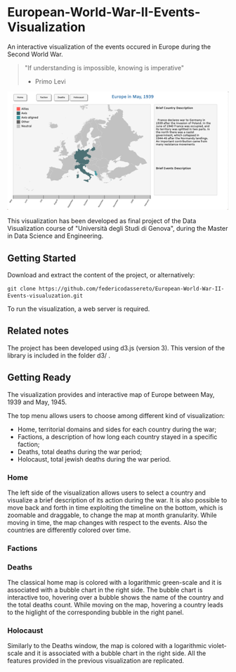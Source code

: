 # European-World-War-II-Events-Visualization

An interactive visualization of the events occured in Europe during the Second World War.

> "If understanding is impossible, knowing is imperative"
> - Primo Levi

![Alt text](home.png?raw=true "Home visualization")

This visualization has been developed as final project of the Data Visualization course of "Università degli Studi di Genova", during the Master in Data Science and Engineering.


## Getting Started

Download and extract the content of the project, or alternatively:

```
git clone https://github.com/federicodassereto/European-World-War-II-Events-visualuzation.git
```

To run the visualization, a web server is required.

## Related notes

The project has been developed using d3.js (version 3). This version of the library is included in the folder d3/ .


## Getting Ready

The visualization provides and interactive map of Europe between May, 1939 and May, 1945.

The top menu allows users to choose among different kind of visualization:
  * Home, territorial domains and sides for each country during the war;
  * Factions, a description of how long each country stayed in a specific faction;
  * Deaths, total deaths during the war period;
  * Holocaust, total jewish deaths during the war period.


### Home
The left side of the visualization allows users to select a country and visualize a brief description of its action during the war. It is also possible to move back and forth in time exploiting the timeline on the bottom, which is zoomable and draggable, to change the map at month granularity. While moving in time, the map changes with respect to the events. Also the countries are differently colored over time.

### Factions

### Deaths
The classical home map is colored with a logarithmic green-scale and it is associated with a bubble chart in the right side. The bubble chart is interactive too, hovering over a bubble shows the name of the country and the total deaths count. While moving on the map, hovering a country leads to the higlight of the corresponding bubble in the right panel.

### Holocaust
Similarly to the Deaths window, the map is colored with a logarithmic violet-scale and it is associated with a bubble chart in the right side. All the features provided in the previous visualization are replicated.
